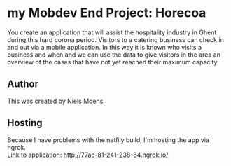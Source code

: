 # my Mobdev End Project: Horecoa
You create an application that will assist the hospitality industry in Ghent during this hard corona period. Visitors to a catering business can check in and out via a mobile application. In this way it is known who visits a business and when and we can use the data to give visitors in the area an overview of the cases that have not yet reached their maximum capacity.

## Author
This was created by Niels Moens

## Hosting
Because I have problems with the netfily build, I'm hosting the app via ngrok.  
Link to application:  http://77ac-81-241-238-84.ngrok.io/ 
